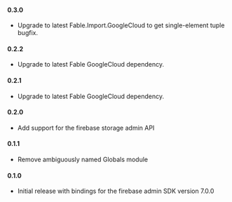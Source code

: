 #### 0.3.0
* Upgrade to latest Fable.Import.GoogleCloud to get single-element tuple bugfix.

#### 0.2.2
* Upgrade to latest Fable GoogleCloud dependency.

#### 0.2.1
* Upgrade to latest Fable GoogleCloud dependency.

#### 0.2.0
* Add support for the firebase storage admin API

#### 0.1.1
* Remove ambiguously named Globals module

#### 0.1.0
* Initial release with bindings for the firebase admin SDK version 7.0.0
